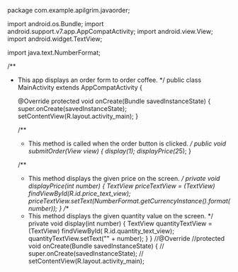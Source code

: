 package com.example.apilgrim.javaorder;

import android.os.Bundle;
import android.support.v7.app.AppCompatActivity;
import android.view.View;
import android.widget.TextView;

import java.text.NumberFormat;

/**
 * This app displays an order form to order coffee.
 */
public class MainActivity extends AppCompatActivity {

    @Override
    protected void onCreate(Bundle savedInstanceState) {
        super.onCreate(savedInstanceState);
        setContentView(R.layout.activity_main);
    }

    /**
     * This method is called when the order button is clicked.
     */
    public void submitOrder(View view) {
        display(1);
        displayPrice(2*5);
    }

    /**
     * This method displays the given price on the screen.
     */
    private void displayPrice(int number) {
        TextView priceTextView = (TextView) findViewById(R.id.price_text_view);
        priceTextView.setText(NumberFormat.getCurrencyInstance().format(number));
    }
    /**
     * This method displays the given quantity value on the screen.
     */
    private void display(int number) {
        TextView quantityTextView = (TextView) findViewById(
                R.id.quantity_text_view);
        quantityTextView.setText("" + number);
    }
}
    //@Override
    //protected void onCreate(Bundle savedInstanceState) {
    //    super.onCreate(savedInstanceState);
    //    setContentView(R.layout.activity_main);
